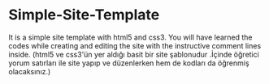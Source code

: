 # Simple-Site-Template
It is a simple site template with html5 and css3. You will have learned the codes while creating and editing the site with the instructive comment lines inside. (html5 ve css3'ün yer aldığı basit bir site şablonudur .İçinde öğretici yorum satırları ile site yapıp ve düzenlerken hem de kodları da öğrenmiş olacaksınız.)
